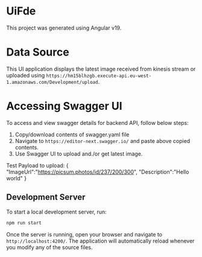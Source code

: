 # UiFde

This project was generated using Angular v19.

# Data Source
This UI application displays the latest image received from kinesis stream or uploaded using `https://hm15blhzgb.execute-api.eu-west-1.amazonaws.com/Development/upload`.

# Accessing Swagger UI
To access and view swagger details for backend API, follow below steps:
1. Copy/download contents of swagger.yaml file
2. Navigate to `https://editor-next.swagger.io/` and paste above copied contents.
3. Use Swagger UI to upload and./or get latest image.

Test Payload to upload:
{
    "ImageUrl":"https://picsum.photos/id/237/200/300",
    "Description":"Hello world"
}

## Development Server

To start a local development server, run:

```bash
npm run start
```

Once the server is running, open your browser and navigate to `http://localhost:4200/`. The application will automatically reload whenever you modify any of the source files.
